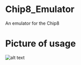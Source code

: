 # Chip8_Emulator
 An emulator for the Chip8

# Picture of usage
![alt text](https://github.com/[username]/[reponame]/blob/[branch]/images/img1.png?raw=true)